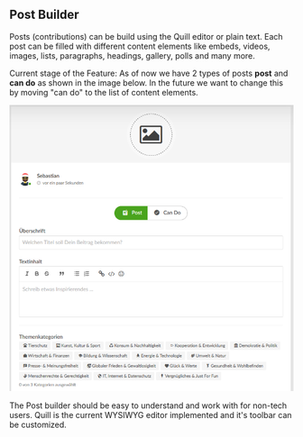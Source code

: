 ## Post Builder ##

Posts (contributions) can be build using the Quill editor or plain text. Each post can be filled with different content
elements like embeds, videos, images, lists, paragraphs, headings, gallery, polls and many more. 

Current stage of the Feature: As of now we have 2 types of posts **post** and **can do** as shown in the image below.
In the future we want to change this by moving "can do" to the list of content elements.

![](../.gitbook/assets/features/posts.png)

The Post builder should be easy to understand and work with for non-tech users. Quill is the current WYSIWYG
editor implemented and it's toolbar can be customized.